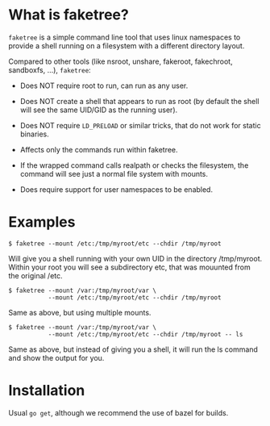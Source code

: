 # What is faketree?

`faketree` is a simple command line tool that uses linux namespaces
to provide a shell running on a filesystem with a different directory
layout.

Compared to other tools (like nsroot, unshare, fakeroot, fakechroot, sandboxfs, ...),
`faketree`:

* Does NOT require root to run, can run as any user.
* Does NOT create a shell that appears to run as root (by default
  the shell will see the same UID/GID as the running user).
* Does NOT require `LD_PRELOAD` or similar tricks, that do not
  work for static binaries.
* Affects only the commands run within faketree. 
* If the wrapped command calls realpath or checks the filesystem,
  the command will see just a normal file system with mounts.

* Does require support for user namespaces to be enabled.

# Examples

    $ faketree --mount /etc:/tmp/myroot/etc --chdir /tmp/myroot

Will give you a shell running with your own UID in the directory
/tmp/myroot. Within your root you will see a subdirectory etc,
that was mouunted from the original /etc.

    $ faketree --mount /var:/tmp/myroot/var \
               --mount /etc:/tmp/myroot/etc --chdir /tmp/myroot

Same as above, but using multiple mounts.

    $ faketree --mount /var:/tmp/myroot/var \
               --mount /etc:/tmp/myroot/etc --chdir /tmp/myroot -- ls

Same as above, but instead of giving you a shell, it will run the
ls command and show the output for you.

# Installation

Usual `go get`, although we recommend the use of bazel for builds.
